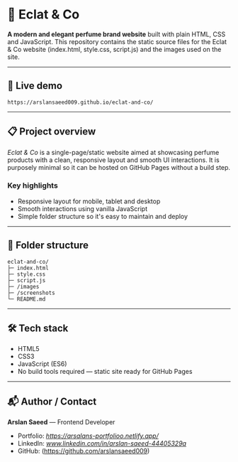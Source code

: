 # 🌸 Eclat & Co

**A modern and elegant perfume brand website** built with plain HTML, CSS and JavaScript. This repository contains the static source files for the Eclat & Co website (index.html, style.css, script.js) and the images used on the site.

---

## 🔗 Live demo

`https://arslansaeed009.github.io/eclat-and-co/`

---

## 📋 Project overview

*Eclat & Co* is a single-page/static website aimed at showcasing perfume products with a clean, responsive layout and smooth UI interactions. It is purposely minimal so it can be hosted on GitHub Pages without a build step.

### Key highlights

* Responsive layout for mobile, tablet and desktop
* Smooth interactions using vanilla JavaScript
* Simple folder structure so it's easy to maintain and deploy

---

## 🧭 Folder structure

```
eclat-and-co/
├─ index.html        
├─ style.css         
├─ script.js         
├─ /images           
├─ /screenshots      
└─ README.md         
```

---

## 🛠️ Tech stack

* HTML5
* CSS3
* JavaScript (ES6)
* No build tools required — static site ready for GitHub Pages

---


## 📬 Author / Contact

**Arslan Saeed** — Frontend Developer

* Portfolio: *https://arsalans-portfolioo.netlify.app/*
* LinkedIn: *www.linkedin.com/in/arslan-saeed-44405329a*
* GitHub: (https://github.com/arslansaeed009)


```



